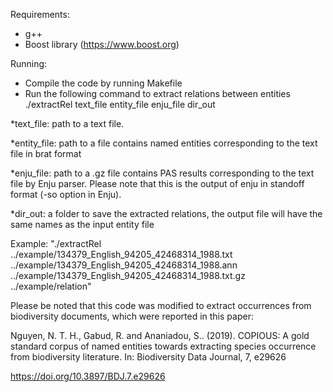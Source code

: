 Requirements:
- g++
- Boost library (https://www.boost.org)

Running:
- Compile the code by running Makefile
- Run the following command to extract relations between entities
./extractRel text_file entity_file enju_file dir_out

*text_file: path to a text file.

*entity_file: path to a file contains named entities corresponding to the text file in brat format

*enju_file: path to a .gz file contains PAS results corresponding to the text file by Enju parser. Please note that this is the output of enju in standoff format (-so option in Enju).

*dir_out: a folder to save the extracted relations, the output file will have the same names as the input entity file

Example:
"./extractRel ../example/134379_English_94205_42468314_1988.txt ../example/134379_English_94205_42468314_1988.ann ../example/134379_English_94205_42468314_1988.txt.gz ../example/relation"

Please be noted that this code was modified to extract occurrences from biodiversity documents, which were reported in this paper:

Nguyen, N. T. H., Gabud, R. and Ananiadou, S.. (2019). COPIOUS: A gold standard corpus of named entities towards extracting species occurrence from biodiversity literature. In: Biodiversity Data Journal, 7, e29626

https://doi.org/10.3897/BDJ.7.e29626
